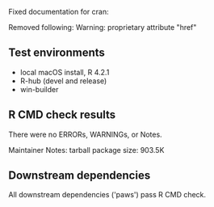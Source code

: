 Fixed documentation for cran:

Removed following:
  Warning: <span> proprietary attribute "href"

## Test environments

* local macOS install, R 4.2.1
* R-hub (devel and release)
* win-builder

## R CMD check results

There were no ERRORs, WARNINGs, or Notes.

Maintainer Notes: tarball package size: 903.5K

## Downstream dependencies

All downstream dependencies ('paws') pass R CMD check.
